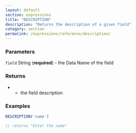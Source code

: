 ```yaml
---
layout: default
section: expressions
title: "DESCRIPTION"
description: "Returns the description of a given field"
category: section
permalink: /expressions/reference/description/
---
```


### Parameters

`field` String (__required__) - the Data Name of the field

### Returns

* - the field description

### Examples

```js
DESCRIPTION('name')

// returns "Enter the name"
```